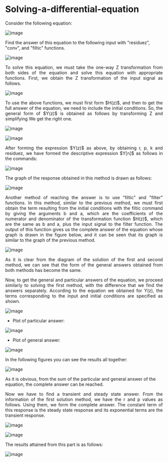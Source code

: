 # Solving-a-differential-equation

Consider the following equation:

![image](https://github.com/SogolGoodarzi/Solving-a-differential-equation/assets/125180530/ee03cedb-90a2-41bb-9ec7-55f7336cb492)

Find the answer of this equation to the following input with "residuez", "conv", and "filtic" functions.

![image](https://github.com/SogolGoodarzi/Solving-a-differential-equation/assets/125180530/2a77b548-ce75-483e-85cd-b923b678467a)

<p align="justify"> To solve this equation, we must take the one-way Z transformation from both sides of the equation and solve this equation with appropriate functions. First, we obtain the Z transformation of the input signal as follows. </p>

![image](https://github.com/SogolGoodarzi/Solving-a-differential-equation/assets/125180530/8faeef56-e8d6-4eed-ae5f-fad632941712)

<p align="justify"> To use the above functions, we must first form $H(z)$, and then to get the full answer of the equation, we need to include the initial conditions. So, the general form of $Y(z)$ is obtained as follows by transforming Z and simplifying We get the right one. </p>

![image](https://github.com/SogolGoodarzi/Solving-a-differential-equation/assets/125180530/c74049af-ba46-4d97-9cbc-e1c2fc84d18a)

![image](https://github.com/SogolGoodarzi/Solving-a-differential-equation/assets/125180530/9fce4345-ff52-46c3-abff-1b1fc1bee779)

<p align="justify"> After forming the expression $Y(z)$ as above, by obtaining r, p, k and residuez, we have formed the descriptive expression $Y[n]$ as follows in the commands: </p>

![image](https://github.com/SogolGoodarzi/Solving-a-differential-equation/assets/125180530/9355a253-b573-48fb-92b8-381a3bde2484)

The graph of the response obtained in this method is drawn as follows:

![image](https://github.com/SogolGoodarzi/Solving-a-differential-equation/assets/125180530/fca98341-4d34-49a9-a10a-cae73ec06c0e)

<p align="justify"> Another method of reaching the answer is to use "filtic" and "filter" functions. In this method, similar to the previous method, we must first obtain the term resulting from the initial conditions with the filtic command by giving the arguments b and a, which are the coefficients of the numerator and denominator of the transformation function $H(z)$, which are the same as b and a, plus the input signal to the filter function. The output of this function gives us the complete answer of the equation whose graph is drawn in the figure below, and it can be seen that its graph is similar to the graph of the previous method. </p>

![image](https://github.com/SogolGoodarzi/Solving-a-differential-equation/assets/125180530/6307f221-a5ee-4095-9a6f-f53dfce27e2c)

<p align="justify"> As it is clear from the diagram of the solution of the first and second method, we can see that the form of the general answers obtained from both methods has become the same. </p>
  
<p align="justify"> Now, to get the general and particular answers of the equation, we proceed similarly to solving the first method, with the difference that we find the answers separately. According to the equation we obtained for Y(z), the terms corresponding to the input and initial conditions are specified as shown. </p>

![image](https://github.com/SogolGoodarzi/Solving-a-differential-equation/assets/125180530/0a8519fc-1f6c-41f1-ab24-db4a4edef6c9)

* Plot of particular answer:

![image](https://github.com/SogolGoodarzi/Solving-a-differential-equation/assets/125180530/1242a48c-bda4-48ed-81d7-3e51877dbe1d)

* Plot of general answer:

![image](https://github.com/SogolGoodarzi/Solving-a-differential-equation/assets/125180530/e6084caf-c404-4275-b7bf-68de90ceed3f)

In the following figures you can see the results all together:

![image](https://github.com/SogolGoodarzi/Solving-a-differential-equation/assets/125180530/d34e091b-791f-427d-820e-d9e0ff5d2e77)

As it is obvious, from the sum of the particular and general answer of the equation, the complete answer can be reached. 

<p align="justify"> Now we have to find a transient and steady state answer. From the information of the first solution method, we have the r and p values ​​as follows. Using them, we form the complete answer. The constant term of this response is the steady state response and its exponential terms are the transient response. </p>

![image](https://github.com/SogolGoodarzi/Solving-a-differential-equation/assets/125180530/4274c0cf-084e-4035-b9eb-cb4c0a7485e5)

![image](https://github.com/SogolGoodarzi/Solving-a-differential-equation/assets/125180530/c86f22a7-f7e4-4ff2-a657-9586d811b768)

The results attained from this part is as follows:

![image](https://github.com/SogolGoodarzi/Solving-a-differential-equation/assets/125180530/78764c9a-4720-40f3-a991-c9356dd5f35c)
